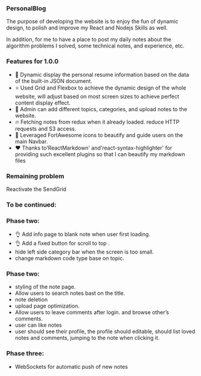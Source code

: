 ### **PersonalBlog**

The purpose of developing the website is to enjoy the fun of dynamic design, to polish and improve my React and Nodejs Skills as well.  

In addition, for me to have a place to post my daily notes about the algorithm problems I solved, some technical notes, and experience, etc.


### Features for 1.0.0

-  🥰   Dynamic display the personal resume information based on the data of the built-in JSON document.
-  ⭐   Used Grid and Flexbox to achieve the dynamic design of the whole website, will adjust based on most screen sizes to achieve perfect content display effect.
-  🚀   Admin can add different topics, categories, and upload notes to the website.
-  🔥   Fetching notes from redux when it already loaded. reduce HTTP requests and S3 access.
-  🍑   Leveraged FortAwesome icons to beautify and guide users on the main Navbar.
-  ❤️   Thanks to'ReactMarkdown' and'react-syntax-highlighter' for providing such excellent plugins so that I can beautify my markdown files

### Remaining problem

Reactivate the SendGrid 


### To be continued: 

### Phase two: 

- 👌 Add info page to blank note when user first loading.
- 👌 Add a fixed button for scroll to top .
- hide left side category bar when the screen is too small.
- change markdown code type base on topic.


### Phase two: 

- styling of the note page.
- Allow users to search notes bast on the title.
- note deletion
- upload page optimization. 
- Allow users to leave comments after login. and browse other’s comments.
- user can like notes
- user should see their profile, the profile should editable, should list loved notes and comments, jumping to the note when clicking it. 


### Phase three:

- WebSockets for automatic push of new notes



